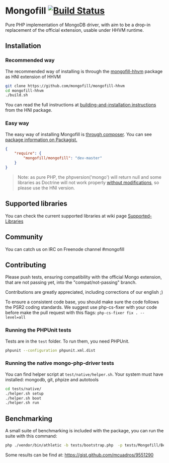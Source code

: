Mongofill [![Build Status](https://secure.travis-ci.org/mongofill/mongofill.png)](http://travis-ci.org/mongofill/mongofill)
=========

Pure PHP implementation of MongoDB driver, with aim to be a drop-in
replacement of the official extension, usable under HHVM runtime.

Installation
------------

### Recommended way
The recommended way of installing is through the [mongofill-hhvm](https://github.com/mongofill/mongofill-hhvm) package as HNI extension of HHVM

```bash
git clone https://github.com/mongofill/mongofill-hhvm
cd mongofill-hhvm
./build.sh
```

You can read the full instructions at [building-and-installation instructions](https://github.com/mongofill/mongofill-hhvm#building-and-installation) from the HNI package.

### Easy way
The easy way of installing Mongofill is [through composer](http://getcomposer.org).
You can see [package information on Packagist.](https://packagist.org/packages/mongofill/mongofill)

```JSON
{
    "require": {
        "mongofill/mongofill": "dev-master"
    }
}
```

> Note: as pure PHP, the phpversion('mongo') will return null and some libraries as Doctrine will not work properly [without modifications](https://github.com/mcuadros/mongodb-odm/commit/b89b21b8dca6a0b545a718f3805248453a27ec3d), so please use the HNI version.



Supported libraries
-------------------

You can check the current supported libraries at wiki page [Supported-Libraries](https://github.com/koubas/mongofill/wiki/Supported-Libraries)


Community
---------

You can catch us on IRC on Freenode channel #mongofill


Contributing
---------

Please push tests, ensuring compatibility with the official Mongo extension,
that are not passing yet, into the  "compat/not-passing" branch.

Contributions are greatly appreciated, including corrections of our english ;)

To ensure a consistent code base, you should make sure the code follows the PSR2 coding standards. We suggest use php-cs-fixer with your code before make the pull request with this flags: `php-cs-fixer fix . --level=all`

### Running the PHPUnit tests

Tests are in the `test` folder.
To run them, you need PHPUnit.

``` bash
phpunit --configuration phpunit.xml.dist
```

### Running the native mongo-php-driver tests

You can find helper script at `test/native/helper.sh`. Your system must have installed: mongodb, git, phpize and autotools

``` bash
cd tests/native/
./helper.sh setup
./helper.sh boot
./helper.sh run
```


Benchmarking
---------

A small suite of benchmarking is included with the package, you can run the suite with this command:

``` bash
php ./vendor/bin/athletic -b tests/bootstrap.php  -p tests/Mongofill/Benchmarks/
```

Some results can be find at: https://gist.github.com/mcuadros/9551290

